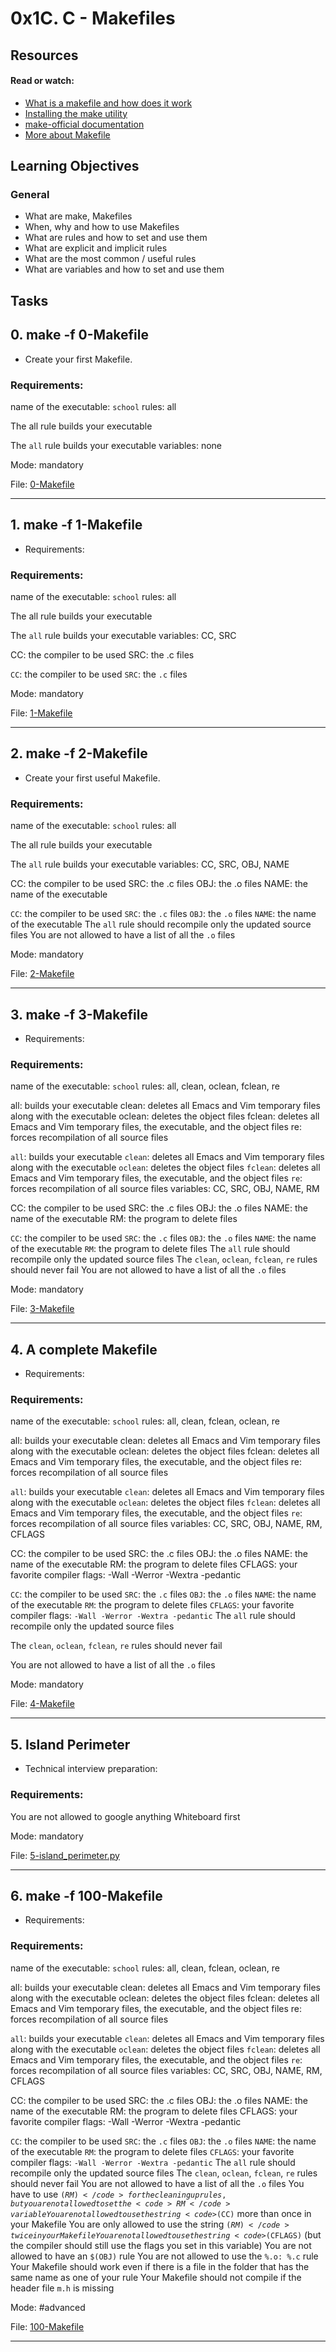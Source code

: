 # 0x1C. C - Makefiles

## Resources

#### Read or watch:

* [What is a makefile and how does it work](https://intranet.alxswe.com/rltoken/pWZA00v30Bk4bNIv9atGeg)
* [Installing the make utility](https://intranet.alxswe.com/rltoken/1AUviCUw3TrznESzWbrKAQ)
* [make-official documentation](https://intranet.alxswe.com/rltoken/vQFeXLq1izNua2z2dVl5Yg)
* [More about Makefile](https://intranet.alxswe.com/rltoken/moIpBFMN3sJcVMNn5VIFlA)
## Learning Objectives

### General

* What are make, Makefiles
* When, why and how to use Makefiles
* What are rules and how to set and use them
* What are explicit and implicit rules
* What are the most common / useful rules
* What are variables and how to set and use them
## Tasks

## 0. make -f 0-Makefile

- Create your first Makefile.
### Requirements:

name of the executable: <code>school</code>
rules: all


The all rule builds your executable

The <code>all</code> rule builds your executable
variables: none

Mode: mandatory

File: [0-Makefile](./0-Makefile)
<hr>

## 1. make -f 1-Makefile

- Requirements:
### Requirements:

name of the executable: <code>school</code>
rules: all


The all rule builds your executable

The <code>all</code> rule builds your executable
variables: CC, SRC


CC: the compiler to be used
SRC: the .c files

<code>CC</code>: the compiler to be used
<code>SRC</code>: the <code>.c</code> files

Mode: mandatory

File: [1-Makefile](./1-Makefile)
<hr>

## 2. make -f 2-Makefile

- Create your first useful Makefile.
### Requirements:

name of the executable: <code>school</code>
rules: all


The all rule builds your executable

The <code>all</code> rule builds your executable
variables: CC, SRC, OBJ, NAME


CC: the compiler to be used
SRC: the .c files
OBJ: the .o files
NAME: the name of the executable

<code>CC</code>: the compiler to be used
<code>SRC</code>: the <code>.c</code> files
<code>OBJ</code>: the <code>.o</code> files
<code>NAME</code>: the name of the executable
The <code>all</code> rule should recompile only the updated source files
You are not allowed to have a list of all the <code>.o</code> files

Mode: mandatory

File: [2-Makefile](./2-Makefile)
<hr>

## 3. make -f 3-Makefile

- Requirements:
### Requirements:

name of the executable: <code>school</code>
rules: all, clean, oclean, fclean, re


all: builds your executable
clean: deletes all Emacs and Vim temporary files along with the executable
oclean: deletes the object files
fclean: deletes all Emacs and Vim temporary files, the executable, and the object files
re: forces recompilation of all source files

<code>all</code>: builds your executable
<code>clean</code>: deletes all Emacs and Vim temporary files along with the executable
<code>oclean</code>: deletes the object files
<code>fclean</code>: deletes all Emacs and Vim temporary files, the executable, and the object files
<code>re</code>: forces recompilation of all source files
variables: CC, SRC, OBJ, NAME, RM


CC: the compiler to be used
SRC: the .c files
OBJ: the .o files
NAME: the name of the executable
RM: the program to delete files

<code>CC</code>: the compiler to be used
<code>SRC</code>: the <code>.c</code> files
<code>OBJ</code>: the <code>.o</code> files
<code>NAME</code>: the name of the executable
<code>RM</code>: the program to delete files
The <code>all</code> rule should recompile only the updated source files
The <code>clean</code>, <code>oclean</code>, <code>fclean</code>, <code>re</code> rules should never fail
You are not allowed to have a list of all the <code>.o</code> files

Mode: mandatory

File: [3-Makefile](./3-Makefile)
<hr>

## 4. A complete Makefile

- Requirements:
### Requirements:

name of the executable: <code>school</code>
rules: all, clean, fclean, oclean, re


all: builds your executable
clean: deletes all Emacs and Vim temporary files along with the executable
oclean: deletes the object files
fclean: deletes all Emacs and Vim temporary files, the executable, and the object files
re: forces recompilation of all source files

<code>all</code>: builds your executable
<code>clean</code>: deletes all Emacs and Vim temporary files along with the executable
<code>oclean</code>: deletes the object files
<code>fclean</code>: deletes all Emacs and Vim temporary files, the executable, and the object files
<code>re</code>: forces recompilation of all source files
variables: CC, SRC, OBJ, NAME, RM, CFLAGS


CC: the compiler to be used
SRC: the .c files
OBJ: the .o files
NAME: the name of the executable
RM: the program to delete files
CFLAGS: your favorite compiler flags: -Wall -Werror -Wextra -pedantic

<code>CC</code>: the compiler to be used
<code>SRC</code>: the <code>.c</code> files
<code>OBJ</code>: the <code>.o</code> files
<code>NAME</code>: the name of the executable
<code>RM</code>: the program to delete files
<code>CFLAGS</code>: your favorite compiler flags: <code>-Wall -Werror -Wextra -pedantic</code>
The <code>all</code> rule should recompile only the updated source files
<p>The <code>clean</code>, <code>oclean</code>, <code>fclean</code>, <code>re</code> rules should never fail</p>
<p>You are not allowed to have a list of all the <code>.o</code> files</p>

Mode: mandatory

File: [4-Makefile](./4-Makefile)
<hr>

## 5. Island Perimeter

- Technical interview preparation:
### Requirements:

You are not allowed to google anything
Whiteboard first

Mode: mandatory

File: [5-island_perimeter.py](./5-island_perimeter.py)
<hr>

## 6. make -f 100-Makefile

- Requirements:
### Requirements:

name of the executable: <code>school</code>
rules: all, clean, fclean, oclean, re


all: builds your executable
clean: deletes all Emacs and Vim temporary files along with the executable
oclean: deletes the object files
fclean: deletes all Emacs and Vim temporary files, the executable, and the object files
re: forces recompilation of all source files

<code>all</code>: builds your executable
<code>clean</code>: deletes all Emacs and Vim temporary files along with the executable
<code>oclean</code>: deletes the object files
<code>fclean</code>: deletes all Emacs and Vim temporary files, the executable, and the object files
<code>re</code>: forces recompilation of all source files
variables: CC, SRC, OBJ, NAME, RM, CFLAGS


CC: the compiler to be used
SRC: the .c files
OBJ: the .o files
NAME: the name of the executable
RM: the program to delete files
CFLAGS: your favorite compiler flags: -Wall -Werror -Wextra -pedantic

<code>CC</code>: the compiler to be used
<code>SRC</code>: the <code>.c</code> files
<code>OBJ</code>: the <code>.o</code> files
<code>NAME</code>: the name of the executable
<code>RM</code>: the program to delete files
<code>CFLAGS</code>: your favorite compiler flags: <code>-Wall -Werror -Wextra -pedantic</code>
The <code>all</code> rule should recompile only the updated source files
The <code>clean</code>, <code>oclean</code>, <code>fclean</code>, <code>re</code> rules should never fail
You are not allowed to have a list of all the <code>.o</code> files
You have to use <code>$(RM)</code> for the cleaning up rules, but you are not allowed to set the <code>RM</code> variable
You are not allowed to use the string <code>$(CC)</code> more than once in your Makefile
You are only allowed to use the string <code>$(RM)</code> twice in your Makefile
You are not allowed to use the string <code>$(CFLAGS)</code> (but the compiler should still use the flags you set in this variable)
You are not allowed to have an <code>$(OBJ)</code> rule
You are not allowed to use the <code>%.o: %.c</code> rule
Your Makefile should work even if there is a file in the folder that has the same name as one of your rule
Your Makefile should not compile if the header file <code>m.h</code> is missing

Mode: #advanced

File: [100-Makefile](./100-Makefile)
<hr>
